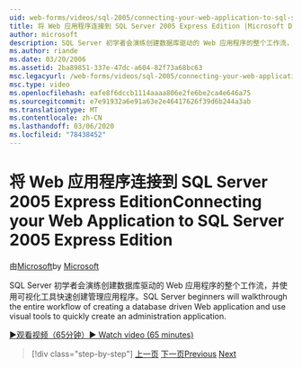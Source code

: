 ```yaml
---
uid: web-forms/videos/sql-2005/connecting-your-web-application-to-sql-server-2005-express-edition
title: 将 Web 应用程序连接到 SQL Server 2005 Express Edition |Microsoft Docs
author: microsoft
description: SQL Server 初学者会演练创建数据库驱动的 Web 应用程序的整个工作流，并使用可视化工具快速创建 administrat 。
ms.author: riande
ms.date: 03/20/2006
ms.assetid: 2ba89851-337e-47dc-a604-82f73a68bc63
msc.legacyurl: /web-forms/videos/sql-2005/connecting-your-web-application-to-sql-server-2005-express-edition
msc.type: video
ms.openlocfilehash: eafe8f6dccb1114aaaa806e2fe6be2ca4e646a75
ms.sourcegitcommit: e7e91932a6e91a63e2e46417626f39d6b244a3ab
ms.translationtype: MT
ms.contentlocale: zh-CN
ms.lasthandoff: 03/06/2020
ms.locfileid: "78438452"
---
```

# <a name="connecting-your-web-application-to-sql-server-2005-express-edition"></a><span data-ttu-id="cd67b-103">将 Web 应用程序连接到 SQL Server 2005 Express Edition</span><span class="sxs-lookup"><span data-stu-id="cd67b-103">Connecting your Web Application to SQL Server 2005 Express Edition</span></span>

<span data-ttu-id="cd67b-104">由[Microsoft](https://github.com/microsoft)</span><span class="sxs-lookup"><span data-stu-id="cd67b-104">by [Microsoft](https://github.com/microsoft)</span></span>

<span data-ttu-id="cd67b-105">SQL Server 初学者会演练创建数据库驱动的 Web 应用程序的整个工作流，并使用可视化工具快速创建管理应用程序。</span><span class="sxs-lookup"><span data-stu-id="cd67b-105">SQL Server beginners will walkthrough the entire workflow of creating a database driven Web application and use visual tools to quickly create an administration application.</span></span>

[<span data-ttu-id="cd67b-106">&#9654;观看视频（65分钟）</span><span class="sxs-lookup"><span data-stu-id="cd67b-106">&#9654; Watch video (65 minutes)</span></span>](https://channel9.msdn.com/Blogs/ASP-NET-Site-Videos/connecting-your-web-application-to-sql-server-2005-express-edition)

> [!div class="step-by-step"]
> <span data-ttu-id="cd67b-107">[上一页](understanding-security-and-network-connectivity.md)
> [下一页](using-sql-server-management-studio.md)</span><span class="sxs-lookup"><span data-stu-id="cd67b-107">[Previous](understanding-security-and-network-connectivity.md)
[Next](using-sql-server-management-studio.md)</span></span>
